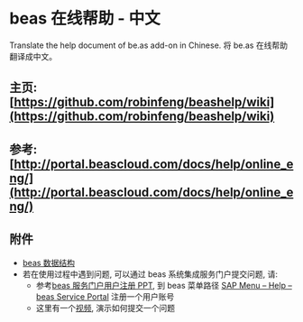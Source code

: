 # beas 在线帮助 - 中文
Translate the help document of be.as add-on in Chinese.
将 be.as 在线帮助翻译成中文。

## 主页: [https://github.com/robinfeng/beashelp/wiki](https://github.com/robinfeng/beashelp/wiki)

## 参考: [http://portal.beascloud.com/docs/help/online_eng/](http://portal.beascloud.com/docs/help/online_eng/)

## 附件

* [beas 数据结构](https://github.com/robinfeng/beashelp/blob/master/Extra.database.description.pdf) 
* 若在使用过程中遇到问题, 可以通过 beas 系统集成服务门户提交问题, 请:
  - 参考[beas 服务门户用户注册 PPT](https://beasgroupag.sharepoint.com/iticket/_layouts/15/WopiFrame.aspx?guestaccesstoken=cLpQZ%2bPmOx1x2%2bPI6Q4Fk27wMy7IhXCce0lYRX1RFE0%3d&docid=0a4a24305fa564187926b4ed0c87e4832&action=view), 到 beas 菜单路径 [SAP Menu – Help – beas Service Portal](http://www.beascloud.net/docs/help/online_eng/index.html?serviceportal.htm) 注册一个用户账号
  - 这里有一个[视频](https://beasgroupag.sharepoint.com/iticket/_layouts/15/guestaccess.aspx?guestaccesstoken=Z9MQc4%2fyfRbl6qKBrtEIKm9XA73vds6c3ryO2hVbjoI%3d&docid=005cae34483934ca8a2e10b6983ff4398), 演示如何提交一个问题
